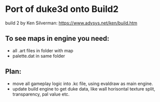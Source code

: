 # Port of duke3d onto Build2
build 2 by Ken Silverman: https://www.advsys.net/ken/build.htm

## To see maps in engine you need:
- all .art files in folder with map
- palette.dat in same folder

## Plan:
- move all gameplay logic into .kc file, using evaldraw as main engine.
- update build engine to get duke data, like wall horisontal texture split, transparency, pal value etc.
